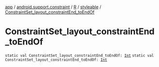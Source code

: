 [app](../../../index.md) / [android.support.constraint](../../index.md) / [R](../index.md) / [styleable](index.md) / [ConstraintSet_layout_constraintEnd_toEndOf](./-constraint-set_layout_constraint-end_to-end-of.md)

# ConstraintSet_layout_constraintEnd_toEndOf

`static val ConstraintSet_layout_constraintEnd_toEndOf: `[`Int`](https://kotlinlang.org/api/latest/jvm/stdlib/kotlin/-int/index.html)
`static val ConstraintSet_layout_constraintEnd_toEndOf: `[`Int`](https://kotlinlang.org/api/latest/jvm/stdlib/kotlin/-int/index.html)